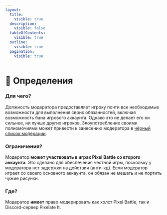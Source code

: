 ```yaml
---
layout:
  title:
    visible: true
  description:
    visible: false
  tableOfContents:
    visible: true
  outline:
    visible: true
  pagination:
    visible: true
---
```


# 📌 Определения

### Для чего? <a href="#for" id="for"></a>

Должность модератора предоставляет игроку почти все необходимые возможности для выполнения своих обязанностей, включая возможность бана игрового аккаунта. Однако это не делает его ни сильнее, ни лучше других игроков. Злоупотребление своими полномочиями может привести к занесению модератора в [чёрный список модерации](../punishment/blacklist-moderations.md).

### Ограничения? <a href="#restrictions" id="restrictions"></a>

Модератор **может участвовать в играх Pixel Battle со второго аккаунта**. Это сделано для обеспечения честной игры, поскольку у модератора нет задержки на действия (анти-кд). Если модератор играет со своего основного аккаунта, он обязан не мешать и не портить чужие рисунки.

### Где? <a href="#where" id="where"></a>

Модератор **имеет** право модерировать как холст Pixel Battle, так и Discord-сервер Pixelate It.
